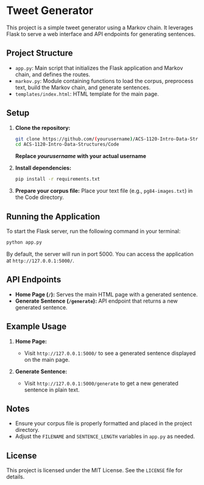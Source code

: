# Tweet Generator

This project is a simple tweet generator using a Markov chain. It leverages Flask to serve a web interface and API endpoints for generating sentences.

## Project Structure

- `app.py`: Main script that initializes the Flask application and Markov chain, and defines the routes.
- `markov.py`: Module containing functions to load the corpus, preprocess text, build the Markov chain, and generate sentences.
- `templates/index.html`: HTML template for the main page.

## Setup

1. **Clone the repository:**
    ```bash
    git clone https://github.com/(yourusername)/ACS-1120-Intro-Data-Structures.git
    cd ACS-1120-Intro-Data-Structures/Code
    ```
    **Replace *yourusername* with your actual username**

2. **Install dependencies:**
    ```bash
    pip install -r requirements.txt
    ```

3. **Prepare your corpus file:**
    Place your text file (e.g., `pg84-images.txt`) in the Code directory.

## Running the Application

To start the Flask server, run the following command in your terminal:
```bash
python app.py
```

By default, the server will run in port 5000. You can access the application at `http://127.0.0.1:5000/`.

## API Endpoints

- **Home Page (`/`):** Serves the main HTML page with a generated sentence.
- **Generate Sentence (`/generate`):** API endpoint that returns a new generated sentence.

## Example Usage

1. **Home Page:**
    - Visit `http://127.0.0.1:5000/` to see a generated sentence displayed on the main page.

2. **Generate Sentence:**
    - Visit `http://127.0.0.1:5000/generate` to get a new generated sentence in plain text.

## Notes

- Ensure your corpus file is properly formatted and placed in the project directory.
- Adjust the `FILENAME` and `SENTENCE_LENGTH` variables in `app.py` as needed.

## License

This project is licensed under the MIT License. See the `LICENSE` file for details.
